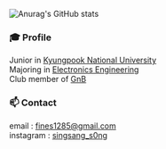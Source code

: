 <!--![Anurag's github stats](https://github-readme-stats.vercel.app/api?username=insomnia98&show_icons=true&theme=tokyonight)-->
![Anurag's GitHub stats](https://github-readme-stats.vercel.app/api?username=miseongkkim&show_icons=true&theme=radical)

### 🎓 Profile

Junior in [Kyungpook National University](https://knu.ac.kr/)<br>
Majoring in [Electronics Engineering](https://see.knu.ac.kr/)<br>
Club member of [GnB](http://knugnbnet.cf/) 

### 📫 Contact
email : fines1285@gmail.com<br>
instagram : [singsang_s0ng](https://www.instagram.com/singsang_s0ng/)<br>
<!--
**miseongkkim/miseongkkim** is a ✨ _special_ ✨ repository because its `README.md` (this file) appears on your GitHub profile.

Here are some ideas to get you started:

- 🔭 I’m currently working on ...
- 🌱 I’m currently learning ...
- 👯 I’m looking to collaborate on ...
- 🤔 I’m looking for help with ...
- 💬 Ask me about ...
- 📫 How to reach me: ...
- 😄 Pronouns: ...
- ⚡ Fun fact: ...
-->
